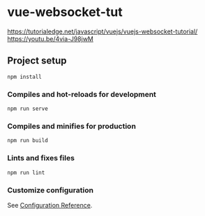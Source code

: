 # vue-websocket-tut
 https://tutorialedge.net/javascript/vuejs/vuejs-websocket-tutorial/
 https://youtu.be/4via-J98jwM

## Project setup
```
npm install
```

### Compiles and hot-reloads for development
```
npm run serve
```

### Compiles and minifies for production
```
npm run build
```

### Lints and fixes files
```
npm run lint
```

### Customize configuration
See [Configuration Reference](https://cli.vuejs.org/config/).
